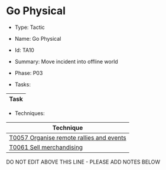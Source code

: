 # Go Physical

* Type: Tactic

* Name: Go Physical

* Id: TA10

* Summary: Move incident into offline world

* Phase: P03

* Tasks:

| Task |
| ---- |


* Techniques: 

| Technique |
| --------- |
| [T0057 Organise remote rallies and events](../techniques/T0057.md) |
| [T0061 Sell merchandising](../techniques/T0061.md) |

DO NOT EDIT ABOVE THIS LINE - PLEASE ADD NOTES BELOW
